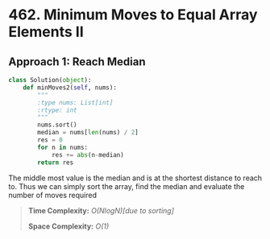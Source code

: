 # 462. Minimum Moves to Equal Array Elements II

## Approach 1: Reach Median

```python
class Solution(object):
    def minMoves2(self, nums):
        """
        :type nums: List[int]
        :rtype: int
        """
        nums.sort()
        median = nums[len(nums) / 2]
        res = 0
        for n in nums:
            res += abs(n-median)
        return res
```

The middle most value is the median and is at the shortest distance to reach to. Thus we can simply sort the array, find the median and evaluate the number of moves required

> **Time Complexity:** _O\(NlogN\)\[due to sorting\]_
>
> **Space Complexity:** _O\(1\)_

